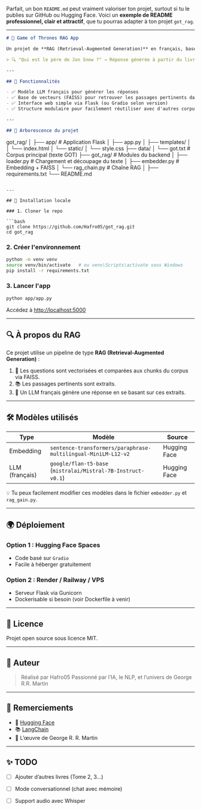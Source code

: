 Parfait, un bon `README.md` peut vraiment valoriser ton projet, surtout si tu le publies sur GitHub ou Hugging Face. Voici un **exemple de README professionnel, clair et attractif**, que tu pourras adapter à ton projet `got_rag`.

---

```markdown
# 🐉 Game of Thrones RAG App

Un projet de **RAG (Retrieval-Augmented Generation)** en français, basé sur le texte de *Game of Thrones*, qui permet de poser des questions en langage naturel et d'obtenir des réponses précises provenant d'un corpus personnalisé.

> 🔍 "Qui est le père de Jon Snow ?" → Réponse générée à partir du livre, pas juste inventée par le LLM.

---

## 🧠 Fonctionnalités

- ✅ Modèle LLM français pour générer les réponses
- ✅ Base de vecteurs (FAISS) pour retrouver les passages pertinents dans le livre
- ✅ Interface web simple via Flask (ou Gradio selon version)
- ✅ Structure modulaire pour facilement réutiliser avec d'autres corpus

---

## 📂 Arborescence du projet

```

got\_rag/
│
├── app/                  # Application Flask
│   ├── app.py
│   ├── templates/
│   │   └── index.html
│   └── static/
│       └── style.css
├── data/
│   └──  got.txt               # Corpus principal (texte GOT)
├── got\_rag/              # Modules du backend
│   ├── loader.py         # Chargement et découpage du texte
│   ├── embedder.py       # Embedding + FAISS
│   └── rag_chain.py             # Chaîne RAG
│
├── requirements.txt
└── README.md

````

---

## 🔧 Installation locale

### 1. Cloner le repo

```bash
git clone https://github.com/Hafro05/got_rag.git
cd got_rag
````

### 2. Créer l'environnement

```bash
python -m venv venv
source venv/bin/activate   # ou venv\Scripts\activate sous Windows
pip install -r requirements.txt
```

### 3. Lancer l'app

```bash
python app/app.py
```

Accédez à [http://localhost:5000](http://localhost:5000)

---

## 🔍 À propos du RAG

Ce projet utilise un pipeline de type **RAG (Retrieval-Augmented Generation)** :

1. 🔎 Les questions sont vectorisées et comparées aux chunks du corpus via FAISS.
2. 📚 Les passages pertinents sont extraits.
3. 🧠 Un LLM français génère une réponse en se basant sur ces extraits.

---

## 🛠️ Modèles utilisés

| Type           | Modèle                                                        | Source       |
| -------------- | ------------------------------------------------------------- | ------------ |
| Embedding      | `sentence-transformers/paraphrase-multilingual-MiniLM-L12-v2` | Hugging Face |
| LLM (français) | `google/flan-t5-base` (`mistralai/Mistral-7B-Instruct-v0.1`)  | Hugging Face |

💡 Tu peux facilement modifier ces modèles dans le fichier `embedder.py` et `rag_gain.py`.

---

## 🌍 Déploiement

### Option 1 : Hugging Face Spaces

* Code basé sur `Gradio`
* Facile à héberger gratuitement

### Option 2 : Render / Railway / VPS

* Serveur Flask via Gunicorn
* Dockerisable si besoin (voir Dockerfile à venir)

---

## 🧾 Licence

Projet open source sous licence MIT.

---

## 👤 Auteur

> Réalisé par Hafro05
> Passionné par l’IA, le NLP, et l’univers de George R.R. Martin

---

## 🙏 Remerciements

* 🤗 [Hugging Face](https://huggingface.co)
* 📚 [LangChain](https://www.langchain.com/)
* 📘 L’œuvre de George R. R. Martin

---

## ✨ TODO

* [ ] Ajouter d’autres livres (Tome 2, 3…)
* [ ] Mode conversationnel (chat avec mémoire)
* [ ] Support audio avec Whisper

